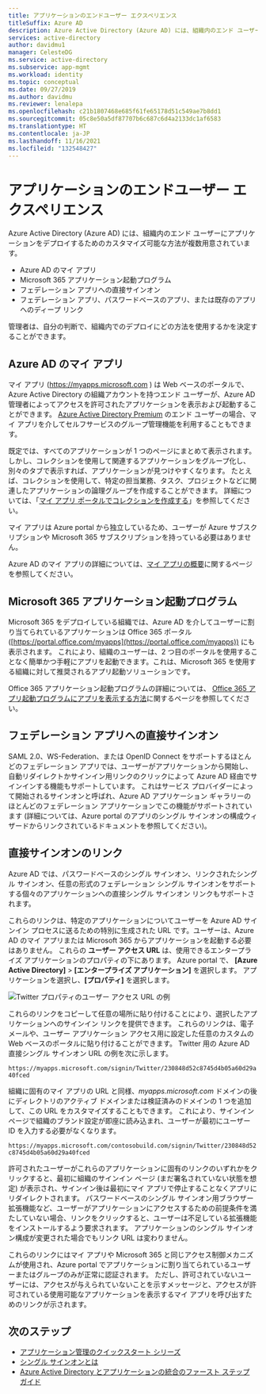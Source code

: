 ```yaml
---
title: アプリケーションのエンドユーザー エクスペリエンス
titleSuffix: Azure AD
description: Azure Active Directory (Azure AD) には、組織内のエンド ユーザーにアプリケーションをデプロイするためのカスタマイズ可能な方法が複数用意されています。
services: active-directory
author: davidmu1
manager: CelesteDG
ms.service: active-directory
ms.subservice: app-mgmt
ms.workload: identity
ms.topic: conceptual
ms.date: 09/27/2019
ms.author: davidmu
ms.reviewer: lenalepa
ms.openlocfilehash: c21b1807468e685f61fe65178d51c549ae7b8dd1
ms.sourcegitcommit: 05c8e50a5df87707b6c687c6d4a2133dc1af6583
ms.translationtype: HT
ms.contentlocale: ja-JP
ms.lasthandoff: 11/16/2021
ms.locfileid: "132548427"
---
```

# <a name="end-user-experiences-for-applications"></a>アプリケーションのエンドユーザー エクスペリエンス

Azure Active Directory (Azure AD) には、組織内のエンド ユーザーにアプリケーションをデプロイするためのカスタマイズ可能な方法が複数用意されています。

* Azure AD のマイ アプリ
* Microsoft 365 アプリケーション起動プログラム
* フェデレーション アプリへの直接サインオン
* フェデレーション アプリ、パスワードベースのアプリ、または既存のアプリへのディープ リンク

管理者は、自分の判断で、組織内でのデプロイにどの方法を使用するかを決定することができます。

## <a name="azure-ad-my-apps"></a>Azure AD のマイ アプリ

マイ アプリ (<https://myapps.microsoft.com> ) は Web ベースのポータルで、Azure Active Directory の組織アカウントを持つエンド ユーザーが、Azure AD 管理者によってアクセスを許可されたアプリケーションを表示および起動することができます。 [Azure Active Directory Premium](https://www.microsoft.com/security/business/identity-access-management/azure-ad-pricing) のエンド ユーザーの場合、マイ アプリを介してセルフサービスのグループ管理機能を利用することもできます。

既定では、すべてのアプリケーションが 1 つのページにまとめて表示されます。 しかし、コレクションを使用して関連するアプリケーションをグループ化し、別々のタブで表示すれば、アプリケーションが見つけやすくなります。 たとえば、コレクションを使用して、特定の担当業務、タスク、プロジェクトなどに関連したアプリケーションの論理グループを作成することができます。 詳細については、「[マイ アプリ ポータルでコレクションを作成する](access-panel-collections.md)」を参照してください。

マイ アプリは Azure portal から独立しているため、ユーザーが Azure サブスクリプションや Microsoft 365 サブスクリプションを持っている必要はありません。

Azure AD のマイ アプリの詳細については、[マイ アプリの概要](https://support.microsoft.com/account-billing/sign-in-and-start-apps-from-the-my-apps-portal-2f3b1bae-0e5a-4a86-a33e-876fbd2a4510)に関するページを参照してください。

## <a name="microsoft-365-application-launcher"></a>Microsoft 365 アプリケーション起動プログラム

Microsoft 365 をデプロイしている組織では、Azure AD を介してユーザーに割り当てられているアプリケーションは Office 365 ポータル ([https://portal.office.com/myapps](https://portal.office.com/myapps)) にも表示されます。 これにより、組織のユーザーは、2 つ目のポータルを使用することなく簡単かつ手軽にアプリを起動できます。これは、Microsoft 365 を使用する組織に対して推奨されるアプリ起動ソリューションです。

Office 365 アプリケーション起動プログラムの詳細については、 [Office 365 アプリ起動プログラムにアプリを表示する方法](/previous-versions/office/office-365-api/)に関するページを参照してください。

## <a name="direct-sign-on-to-federated-apps"></a>フェデレーション アプリへの直接サインオン

SAML 2.0、WS-Federation、または OpenID Connect をサポートするほとんどのフェデレーション アプリでは、ユーザーがアプリケーションから開始し、自動リダイレクトかサインイン用リンクのクリックによって Azure AD 経由でサインインする機能もサポートしています。 これはサービス プロバイダーによって開始されるサインオンと呼ばれ、Azure AD アプリケーション ギャラリーのほとんどのフェデレーション アプリケーションでこの機能がサポートされています (詳細については、Azure portal のアプリのシングル サインオンの構成ウィザードからリンクされているドキュメントを参照してください)。

## <a name="direct-sign-on-links"></a>直接サインオンのリンク

Azure AD では、パスワードベースのシングル サインオン、リンクされたシングル サインオン、任意の形式のフェデレーション シングル サインオンをサポートする個々のアプリケーションへの直接シングル サインオン リンクもサポートされます。

これらのリンクは、特定のアプリケーションについてユーザーを Azure AD サインイン プロセスに送るための特別に生成された URL です。ユーザーは、Azure AD のマイ アプリまたは Microsoft 365 からアプリケーションを起動する必要はありません。 これらの **ユーザー アクセス URL** は、使用できるエンタープライズ アプリケーションのプロパティの下にあります。 Azure portal で、 **[Azure Active Directory]**  >  **[エンタープライズ アプリケーション]** を選択します。 アプリケーションを選択し、**[プロパティ]** を選択します。

![Twitter プロパティのユーザー アクセス URL の例](media/end-user-experiences/direct-sign-on-link.png)

これらのリンクをコピーして任意の場所に貼り付けることにより、選択したアプリケーションへのサインイン リンクを提供できます。 これらのリンクは、電子メールや、ユーザー アプリケーション アクセス用に設定した任意のカスタムの Web ベースのポータルに貼り付けることができます。 Twitter 用の Azure AD 直接シングル サインオン URL の例を次に示します。

`https://myapps.microsoft.com/signin/Twitter/230848d52c8745d4b05a60d29a40fced`

組織に固有のマイ アプリの URL と同様、*myapps.microsoft.com* ドメインの後にディレクトリのアクティブ ドメインまたは検証済みのドメインの 1 つを追加して、この URL をカスタマイズすることもできます。 これにより、サインイン ページで組織のブランド設定が即座に読み込まれ、ユーザーが最初にユーザー ID を入力する必要がなくなります。

`https://myapps.microsoft.com/contosobuild.com/signin/Twitter/230848d52c8745d4b05a60d29a40fced`

許可されたユーザーがこれらのアプリケーションに固有のリンクのいずれかをクリックすると、最初に組織のサインイン ページ (まだ署名されていない状態を想定) が表示され、サインイン後は最初にマイ アプリで停止することなくアプリにリダイレクトされます。 パスワードベースのシングル サインオン用ブラウザー拡張機能など、ユーザーがアプリケーションにアクセスするための前提条件を満たしていない場合、リンクをクリックすると、ユーザーは不足している拡張機能をインストールするよう要求されます。 アプリケーションのシングル サインオン構成が変更された場合でもリンク URL は変わりません。

これらのリンクにはマイ アプリや Microsoft 365 と同じアクセス制御メカニズムが使用され、Azure portal でアプリケーションに割り当てられているユーザーまたはグループのみが正常に認証されます。 ただし、許可されていないユーザーには、アクセスが与えられていないことを示すメッセージと、アクセスが許可されている使用可能なアプリケーションを表示するマイ アプリを呼び出すためのリンクが示されます。

## <a name="next-steps"></a>次のステップ

* [アプリケーション管理のクイックスタート シリーズ](view-applications-portal.md)
* [シングル サインオンとは](what-is-single-sign-on.md)
* [Azure Active Directory とアプリケーションの統合のファースト ステップ ガイド](plan-an-application-integration.md)